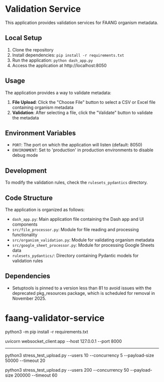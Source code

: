 # Validation Service

This application provides validation services for FAANG organism metadata.

## Local Setup

1. Clone the repository
2. Install dependencies: `pip install -r requirements.txt`
3. Run the application: `python dash_app.py`
4. Access the application at http://localhost:8050

## Usage

The application provides a way to validate metadata:

1. **File Upload**: Click the "Choose File" button to select a CSV or Excel file containing organism metadata
2. **Validation**: After selecting a file, click the "Validate" button to validate the metadata

## Environment Variables

- `PORT`: The port on which the application will listen (default: 8050)
- `ENVIRONMENT`: Set to 'production' in production environments to disable debug mode

## Development

To modify the validation rules, check the `rulesets_pydantics` directory.

## Code Structure

The application is organized as follows:

- `dash_app.py`: Main application file containing the Dash app and UI components
- `src/file_processor.py`: Module for file reading and processing functionality
- `src/organism_validation.py`: Module for validating organism metadata
- `src/google_sheet_processor.py`: Module for processing Google Sheets data
- `rulesets_pydantics/`: Directory containing Pydantic models for validation rules

## Dependencies

- Setuptools is pinned to a version less than 81 to avoid issues with the deprecated pkg_resources package, which is scheduled for removal in November 2025.

# faang-validator-service

python3 -m pip install -r requirements.txt

uvicorn websocket_client:app --host 127.0.0.1 --port 8000

---

python3 stress_test_upload.py --users 10 --concurrency 5 --payload-size 50000 --timeout 20

python3 stress_test_upload.py --users 200 --concurrency 50 --payload-size 200000 --timeout 60
